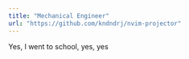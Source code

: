 ```yaml
---
title: "Mechanical Engineer"
url: "https://github.com/kndndrj/nvim-projector"
---
```


Yes, I went to school, yes, yes
